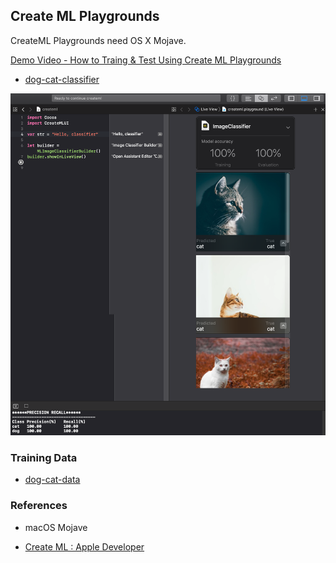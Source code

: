 ## Create ML Playgrounds

CreateML Playgrounds need OS X Mojave.

[Demo Video - How to Traing & Test Using Create ML Playgrounds](dog-cat-classifier-demo.mp4)

- [dog-cat-classifier](dog-cat-classifier.playground)

![dog-cat-classifier](dog-cat-classifier.png)

### Training Data

- [dog-cat-data](dog-cat-data.zip)


### References

- macOS Mojave
- [Create ML : Apple Developer][d8f80357]

  [d8f80357]: https://developer.apple.com/documentation/create_ml "Create ML : Apple Developer"

